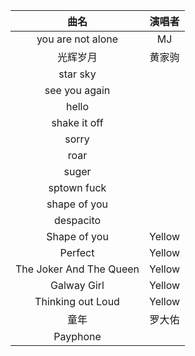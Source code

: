 | 曲名   | 演唱者 |
| :---: | :---: |
|you are not alone|MJ|
|光辉岁月|黄家驹|
|star sky||
|see you again||
|hello||
|shake it off||
|sorry||
|roar||
|suger||
|sptown fuck||
|shape of you||
|despacito||
|Shape of you| Yellow|
|Perfect|Yellow|
|The Joker And The Queen|Yellow|
|Galway Girl|Yellow|
|Thinking out Loud|Yellow|
|童年|罗大佑|
|Payphone||